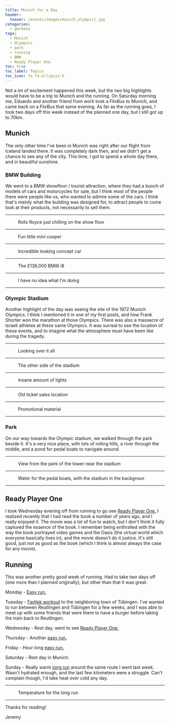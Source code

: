 ```yaml
---
title: Munich for a Day
header:
  teaser: /assets/images/munich_olympic1.jpg
categories:
  - germany
tags:
  - Munich
  - Olympics
  - park
  - running
  - BMW
  - Ready Player One
toc: true
toc_label: Topics
toc_icon: fa fa-ellipsis-h
---
```


Not a lot of excitement happened this week, but the two big highlights would have to be a trip to Munich and the running. On Saturday morning me, Eduardo and another friend from work took a FlixBus to Munich, and came back on a FlixBus that same evening. As far as the running goes, I took two days off this week instead of the planned one day, but I still got up to 70km.

## Munich

The only other time I've been in Munich was right after our flight from Iceland landed there. It was completely dark then, and we didn't get a chance to see any of the city. This time, I got to spend a whole day there, and in beautiful sunshine.

### BMW Building

We went to a BMW showfloor / tourist attraction, where they had a bunch of models of cars and motorcycles for sale, but I think most of the people there were people like us, who wanted to admire some of the cars. I think that's mainly what the building was designed for, to attract people to come look at their products, not necessarily to sell them.

***

<figure class="align-center">
  <img src="/assets/images/munich_rolls_royce.jpg" alt="">
  <figcaption>Rolls Royce just chilling on the show floor</figcaption>
</figure>

***

<figure class="align-center">
  <img src="/assets/images/munich_mini.jpg" alt="">
  <figcaption>Fun little mini cooper</figcaption>
</figure>

***

<figure class="align-center">
  <img src="/assets/images/munich_bmw_concept.jpg" alt="">
  <figcaption>Incredible looking concept car</figcaption>
</figure>

***

<figure class="align-center">
  <img src="/assets/images/munich_bmw_i8.jpg" alt="">
  <figcaption>The £138,000 BMW i8</figcaption>
</figure>

***

<figure class="align-center">
  <img src="/assets/images/bmw_motorcycle.jpg" alt="">
  <figcaption>I have no idea what I'm doing</figcaption>
</figure>

***

### Olympic Stadium

Another highlight of the day was seeing the site of the 1972 Munich Olympics. I think I mentioned it in one of my first posts, and how Frank Shorter won the marathon at those Olympics. There was also a massacre of Israeli athletes at these same Olympics. It was surreal to see the location of these events, and to imagine what the atmosphere must have been like during the tragedy.

***

<figure class="align-center">
  <img src="/assets/images/munich_olympic1.jpg" alt="">
  <figcaption>Looking over it all</figcaption>
</figure>

***

<figure class="align-center">
  <img src="/assets/images/munich_olympic2.jpg" alt="">
  <figcaption>The other side of the stadium</figcaption>
</figure>

***

<figure class="align-center">
  <img src="/assets/images/munich_olympic3.jpg" alt="">
  <figcaption>Insane amount of lights</figcaption>
</figure>

***

<figure class="align-center">
  <img src="/assets/images/munich_olympic4.jpg" alt="">
  <figcaption>Old ticket sales location</figcaption>
</figure>

***

<figure class="align-center">
  <img src="/assets/images/munich_olympic5.jpg" alt="">
  <figcaption>Promotional material</figcaption>
</figure>

***

### Park

On our way towards the Olympic stadium, we walked through the park beside it. It's a very nice place, with lots of rolling hills, a river through the middle, and a pond for pedal boats to navigate around.

***

<figure class="align-center">
  <img src="/assets/images/munich_park1.jpg" alt="">
  <figcaption>View from the park of the tower near the stadium</figcaption>
</figure>

***

<figure class="align-center">
  <img src="/assets/images/munich_park2.jpg" alt="">
  <figcaption>Water for the pedal boats, with the stadium in the backgroun</figcaption>
</figure>

***

## Ready Player One

I took Wednesday evening off from running to go see [Ready Player One.](https://www.imdb.com/title/tt1677720/) I realized recently that I had read the book a number of years ago, and I really enjoyed it. The movie was a lot of fun to watch, but I don't think it fully captured the essence of the book. I remember being enthralled with the way the book portrayed video games and the Oasis (the virtual world which everyone basically lives in), and the movie doesn't do it justice. It's still good, just not as good as the book (which I think is almost always the case for any movie).


## Running

This was another pretty good week of running. Had to take two days off (one more than I planned originally), but other than that it was great.

Monday - [Easy run.](https://www.strava.com/activities/1512678570)

Tuesday - [Fartlek workout](https://www.strava.com/activities/1514688680) to the neighboring town of Tübingen. I've wanted to run between Reutlingen and Tübingen for a few weeks, and I was able to meet up with some friends that were there to have a burger before taking the train back to Reutlingen.

Wednesday - Rest day, went to see [Ready Player One.](https://www.imdb.com/title/tt1677720/)

Thursday - Another [easy run.](https://www.strava.com/activities/1518648917)

Friday - Hour long [easy run.](https://www.strava.com/activities/1520706960)

Saturday - Rest day in Munich.

Sunday - Really warm [long run](https://www.strava.com/activities/1524469866) around the same route I went last week. Wasn't hydrated enough, and the last few kilometers were a struggle. Can't complain though, I'd take heat over cold any day.

***

<figure class="align-center">
  <img src="/assets/images/sunday_weather.jpg" alt="">
  <figcaption>Temperature for the long run</figcaption>
</figure>

***

Thanks for reading!

Jeremy
